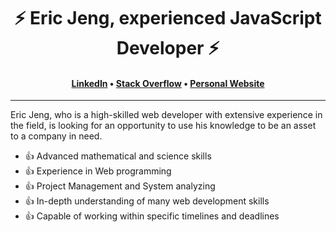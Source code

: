 <h1 align="center">⚡️ Eric Jeng, experienced JavaScript Developer ⚡️</h1>
<h4 align="center"><a href="https://www.linkedin.com/in/eric--jeng/">LinkedIn</a> &bull; <a href="https://stackoverflow.com/story/baymax44">Stack Overflow</a> &bull; <a href="https://ericjeng.netlify.app">Personal Website</a></h4>

---

Eric Jeng, who is a high-skilled web developer with extensive experience in the field, is looking for an opportunity to use his knowledge to be an asset to a company in need.

- 👍 Advanced mathematical and science skills
- 👍 Experience in Web programming
- 👍 Project Management and System analyzing
- 👍 In-depth understanding of many web development skills
- 👍 Capable of working within specific timelines and deadlines
